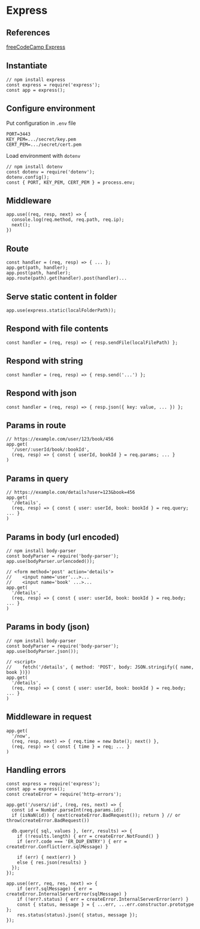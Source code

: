 # Express

## References
[freeCodeCamp Express](https://www.freecodecamp.org/learn/back-end-development-and-apis/basic-node-and-express/)

## Instantiate
```
// npm install express
const express = require('express');
const app = express();
```
## Configure environment
Put configuration in `.env` file
```
PORT=3443
KEY_PEM=.../secret/key.pem
CERT_PEM=.../secret/cert.pem
```
Load environment with `dotenv`
```
// npm install dotenv
const dotenv = require('dotenv');
dotenv.config();
const { PORT, KEY_PEM, CERT_PEM } = process.env;
```
## Middleware
```
app.use((req, resp, next) => {
  console.log(req.method, req.path, req.ip);
  next();
})
```
## Route
```
const handler = (req, resp) => { ... };
app.get(path, handler);
app.post(path, handler);
app.route(path).get(handler).post(handler)...
```
## Serve static content in folder
```
app.use(express.static(localFolderPath));
```
## Respond with file contents
```
const handler = (req, resp) => { resp.sendFile(localFilePath) };
```
## Respond with string
```
const handler = (req, resp) => { resp.send('...') };
```
## Respond with json
```
const handler = (req, resp) => { resp.json({ key: value, ... }) };
```
## Params in route
```
// https://example.com/user/123/book/456
app.get(
  '/user/:userId/book/:bookId', 
  (req, resp) => { const { userId, bookId } = req.params; ... }
)
```
## Params in query
```
// https://example.com/details?user=123&book=456
app.get(
  '/details',
  (req, resp) => { const { user: userId, book: bookId } = req.query; ... }
)
```
## Params in body (url encoded)
```
// npm install body-parser
const bodyParser = require('body-parser');
app.use(bodyParser.urlencoded());

// <form method='post' action='details'>
//    <input name='user'...>... 
//    <input name='book' ...>...
app.get(
  '/details',
  (req, resp) => { const { user: userId, book: bookId } = req.body; ... }
)
```
## Params in body (json)
```
// npm install body-parser
const bodyParser = require('body-parser');
app.use(bodyParser.json());

// <script>
//    fetch('/details', { method: 'POST', body: JSON.stringify({ name, book })})
app.get(
  '/details',
  (req, resp) => { const { user: userId, book: bookId } = req.body; ... }
)
```
## Middleware in request
```
app.get(
  '/now',
  (req, resp, next) => { req.time = new Date(); next() },
  (req, resp) => { const { time } = req; ... }
)
```
## Handling errors
```
const express = require('express');
const app = express();
const createError = require('http-errors');

app.get('/users/:id', (req, res, next) => {
  const id = Number.parseInt(req.params.id);
  if (isNaN(id)) { next(createError.BadRequest()); return } // or throw(createError.BadRequest())
  
  db.query({ sql, values }, (err, results) => {
    if (!results.length) { err = createError.NotFound() }
    if (err?.code === 'ER_DUP_ENTRY') { err = createError.Conflict(err.sqlMessage) }

    if (err) { next(err) }
    else { res.json(results) }
  });
});

app.use((err, req, res, next) => {
    if (err?.sqlMessage) { err = createError.InternalServerError(sqlMessage) }
    if (!err?.status) { err = createError.InternalServerError(err) }
    const { status, message } = { ...err, ...err.constructor.prototype };
    res.status(status).json({ status, message });
});
```